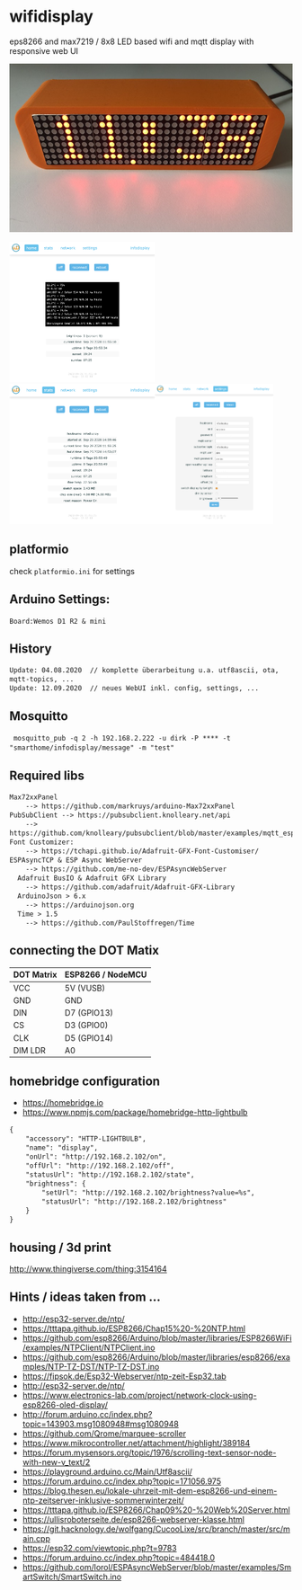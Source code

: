 # wifidisplay
eps8266 and max7219 / 8x8 LED based wifi and mqtt display with responsive web UI 

<img src="wifidisplay.jpg" height="300">    

<img src="img/ui_home.png" height="250"><img src="img/ui_stats.png" height="250"><img src="img/ui_settings.png" height="250">

## platformio
  check `platformio.ini`  for settings

## Arduino Settings:
    Board:Wemos D1 R2 & mini

## History
    Update: 04.08.2020	// komplette überarbeitung u.a. utf8ascii, ota, mqtt-topics, ...
    Update: 12.09.2020	// neues WebUI inkl. config, settings, ...

## Mosquitto
   ` mosquitto_pub -q 2 -h 192.168.2.222 -u dirk -P **** -t "smarthome/infodisplay/message" -m "test"`

## Required libs
    Max72xxPanel
        --> https://github.com/markruys/arduino-Max72xxPanel
    PubSubClient --> https://pubsubclient.knolleary.net/api
        --> https://github.com/knolleary/pubsubclient/blob/master/examples/mqtt_esp8266/mqtt_esp8266.ino
    Font Customizer:
        --> https://tchapi.github.io/Adafruit-GFX-Font-Customiser/
    ESPAsyncTCP & ESP Async WebServer
        --> https://github.com/me-no-dev/ESPAsyncWebServer
	  Adafruit BusIO & Adafruit GFX Library 
        --> https://github.com/adafruit/Adafruit-GFX-Library
	  ArduinoJson > 6.x
        --> https://arduinojson.org
	  Time > 1.5
        --> https://github.com/PaulStoffregen/Time    

## connecting the DOT Matix

| DOT Matrix | ESP8266 / NodeMCU | 
| ---- |  ----- | 
| VCC    |            5V (VUSB) | 
| GND      |          GND | 
| DIN        |        D7 (GPIO13) | 
| CS           |      D3 (GPIO0) |  
| CLK            |    D5 (GPIO14) | 
| DIM LDR          |  A0 | 

## homebridge configuration
* https://homebridge.io
* https://www.npmjs.com/package/homebridge-http-lightbulb 

```	
{
	"accessory": "HTTP-LIGHTBULB",
	"name": "display",
	"onUrl": "http://192.168.2.102/on",
	"offUrl": "http://192.168.2.102/off",
	"statusUrl": "http://192.168.2.102/state",
	"brightness": {
		"setUrl": "http://192.168.2.102/brightness?value=%s",
		"statusUrl": "http://192.168.2.102/brightness"
	}
}
```    

## housing / 3d print

http://www.thingiverse.com/thing:3154164

## Hints / ideas taken from ...
*   http://esp32-server.de/ntp/
*   https://tttapa.github.io/ESP8266/Chap15%20-%20NTP.html
*   https://github.com/esp8266/Arduino/blob/master/libraries/ESP8266WiFi/examples/NTPClient/NTPClient.ino
*   https://github.com/esp8266/Arduino/blob/master/libraries/esp8266/examples/NTP-TZ-DST/NTP-TZ-DST.ino
*   https://fipsok.de/Esp32-Webserver/ntp-zeit-Esp32.tab
*   http://esp32-server.de/ntp/
*   https://www.electronics-lab.com/project/network-clock-using-esp8266-oled-display/
*   http://forum.arduino.cc/index.php?topic=143903.msg1080948#msg1080948
*   https://github.com/Qrome/marquee-scroller
*   https://www.mikrocontroller.net/attachment/highlight/389184
*   https://forum.mysensors.org/topic/1976/scrolling-text-sensor-node-with-new-v_text/2
*   https://playground.arduino.cc/Main/Utf8ascii/ 
*   https://forum.arduino.cc/index.php?topic=171056.975
*   https://blog.thesen.eu/lokale-uhrzeit-mit-dem-esp8266-und-einem-ntp-zeitserver-inklusive-sommerwinterzeit/
*   https://tttapa.github.io/ESP8266/Chap09%20-%20Web%20Server.html
*   https://ullisroboterseite.de/esp8266-webserver-klasse.html
*   https://git.hacknology.de/wolfgang/CucooLixe/src/branch/master/src/main.cpp
*   https://esp32.com/viewtopic.php?t=9783
*   https://forum.arduino.cc/index.php?topic=484418.0
*   https://github.com/lorol/ESPAsyncWebServer/blob/master/examples/SmartSwitch/SmartSwitch.ino

